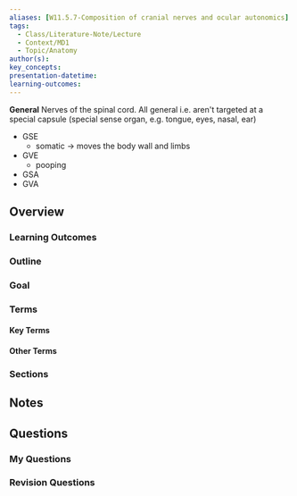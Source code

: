 ```yaml
---
aliases: [W11.5.7-Composition of cranial nerves and ocular autonomics]
tags:
  - Class/Literature-Note/Lecture
  - Context/MD1
  - Topic/Anatomy
author(s): 
key_concepts: 
presentation-datetime: 
learning-outcomes:
---
```


**General** Nerves of the spinal cord. All general i.e. aren't targeted at a special capsule (special sense organ, e.g. tongue, eyes, nasal, ear)
- GSE
	- somatic -> moves the body wall and limbs
- GVE
	- pooping
- GSA
- GVA

## Overview
### Learning Outcomes

### Outline

### Goal

### Terms
#### Key Terms

#### Other Terms

### Sections


## Notes


## Questions

### My Questions
### Revision Questions





